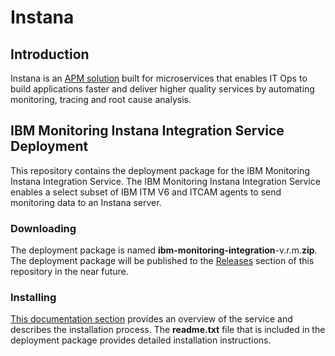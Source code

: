 # Instana

## Introduction

Instana is an [APM solution](https://www.instana.com/product-overview/) built for microservices that enables IT Ops to build applications faster and deliver higher quality services by automating monitoring, tracing and root cause analysis.

## IBM Monitoring Instana Integration Service Deployment

This repository contains the deployment package for the IBM Monitoring Instana Integration Service. The IBM Monitoring Instana Integration Service enables a select subset of IBM ITM V6 and ITCAM agents to send monitoring data to an Instana server. 

### Downloading

The deployment package is named **ibm-monitoring-integration**-v.r.m.**zip**. The deployment package will be published to the [Releases](https://github.com/instana/ibm-monitoring-integration/releases) section of this repository in the near future.


### Installing

[This documentation section](https://www.instana.com/docs/ecosystem/ibm-itmv6) provides an overview of the service and describes the installation process. The **readme.txt** file that is included in the deployment package provides detailed installation instructions.  
